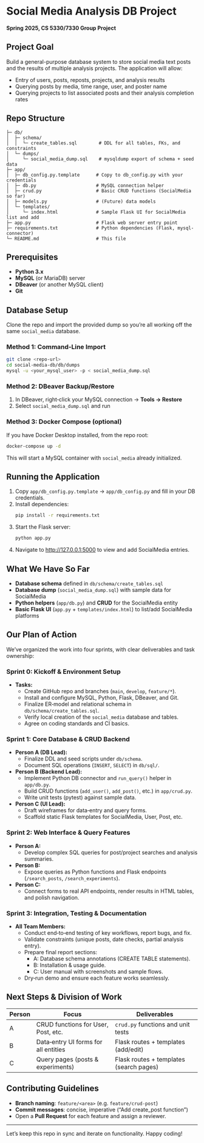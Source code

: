 # Social Media Analysis DB Project

**Spring 2025, CS 5330/7330 Group Project**

## Project Goal

Build a general-purpose database system to store social media text posts and the results of multiple analysis projects. The application will allow:
- Entry of users, posts, reposts, projects, and analysis results
- Querying posts by media, time range, user, and poster name
- Querying projects to list associated posts and their analysis completion rates


## Repo Structure

```
├─ db/
│  ├─ schema/
│  │  └─ create_tables.sql        # DDL for all tables, FKs, and constraints
│  └─ dumps/
│     └─ social_media_dump.sql    # mysqldump export of schema + seed data
├─ app/
│  ├─ db_config.py.template      # Copy to db_config.py with your credentials
│  ├─ db.py                      # MySQL connection helper
│  ├─ crud.py                    # Basic CRUD functions (SocialMedia so far)
│  ├─ models.py                  # (Future) data models
│  └─ templates/
│     └─ index.html              # Sample Flask UI for SocialMedia list and add
├─ app.py                        # Flask web server entry point
├─ requirements.txt              # Python dependencies (Flask, mysql-connector)
└─ README.md                     # This file
```


## Prerequisites

- **Python 3.x**
- **MySQL** (or MariaDB) server
- **DBeaver** (or another MySQL client)
- **Git**


## Database Setup

Clone the repo and import the provided dump so you’re all working off the same `social_media` database.

### Method 1: Command‑Line Import
```bash
git clone <repo-url>
cd social-media-db/db/dumps
mysql -u <your_mysql_user> -p < social_media_dump.sql
```

### Method 2: DBeaver Backup/Restore
1. In DBeaver, right‑click your MySQL connection → **Tools → Restore**
2. Select `social_media_dump.sql` and run

### Method 3: Docker Compose (optional)
If you have Docker Desktop installed, from the repo root:
```bash
docker-compose up -d
```
This will start a MySQL container with `social_media` already initialized.


## Running the Application

1. Copy `app/db_config.py.template` → `app/db_config.py` and fill in your DB credentials.
2. Install dependencies:
   ```bash
   pip install -r requirements.txt
   ```
3. Start the Flask server:
   ```bash
   python app.py
   ```
4. Navigate to <http://127.0.0.1:5000> to view and add SocialMedia entries.


## What We Have So Far

- **Database schema** defined in `db/schema/create_tables.sql`
- **Database dump** (`social_media_dump.sql`) with sample data for SocialMedia
- **Python helpers** (`app/db.py`) and **CRUD** for the SocialMedia entity
- **Basic Flask UI** (`app.py` + `templates/index.html`) to list/add SocialMedia platforms


## Our Plan of Action

We’ve organized the work into four sprints, with clear deliverables and task ownership:

### Sprint 0: Kickoff & Environment Setup
- **Tasks:**
  - Create GitHub repo and branches (`main`, `develop`, `feature/*`).
  - Install and configure MySQL, Python, Flask, DBeaver, and Git.
  - Finalize ER‑model and relational schema in `db/schema/create_tables.sql`.
  - Verify local creation of the `social_media` database and tables.
  - Agree on coding standards and CI basics.

### Sprint 1: Core Database & CRUD Backend
- **Person A (DB Lead):**
  - Finalize DDL and seed scripts under `db/schema`.
  - Document SQL operations (`INSERT`, `SELECT`) in `db/sql/`.
- **Person B (Backend Lead):**
  - Implement Python DB connector and `run_query()` helper in `app/db.py`.
  - Build CRUD functions (`add_user()`, `add_post()`, etc.) in `app/crud.py`.
  - Write unit tests (pytest) against sample data.
- **Person C (UI Lead):**
  - Draft wireframes for data‑entry and query forms.
  - Scaffold static Flask templates for SocialMedia, User, Post, etc.

### Sprint 2: Web Interface & Query Features
- **Person A:**
  - Develop complex SQL queries for post/project searches and analysis summaries.
- **Person B:**
  - Expose queries as Python functions and Flask endpoints (`/search_posts`, `/search_experiments`).
- **Person C:**
  - Connect forms to real API endpoints, render results in HTML tables, and polish navigation.

### Sprint 3: Integration, Testing & Documentation
- **All Team Members:**
  - Conduct end‑to‑end testing of key workflows, report bugs, and fix.
  - Validate constraints (unique posts, date checks, partial analysis entry).
  - Prepare final report sections:
    - A: Database schema annotations (CREATE TABLE statements).
    - B: Installation & usage guide.
    - C: User manual with screenshots and sample flows.
  - Dry‑run demo and ensure each feature works seamlessly.


## Next Steps & Division of Work

| Person | Focus                                   | Deliverables                            |
|--------|-----------------------------------------|-----------------------------------------|
| A      | CRUD functions for User, Post, etc.     | `crud.py` functions and unit tests      |
| B      | Data‑entry UI forms for all entities    | Flask routes + templates (add/edit)     |
| C      | Query pages (posts & experiments)       | Flask routes + templates (search pages) |


## Contributing Guidelines

- **Branch naming**: `feature/<area>` (e.g. `feature/crud-post`)
- **Commit messages**: concise, imperative (“Add create_post function”)
- Open a **Pull Request** for each feature and assign a reviewer.

---

Let’s keep this repo in sync and iterate on functionality. Happy coding!

